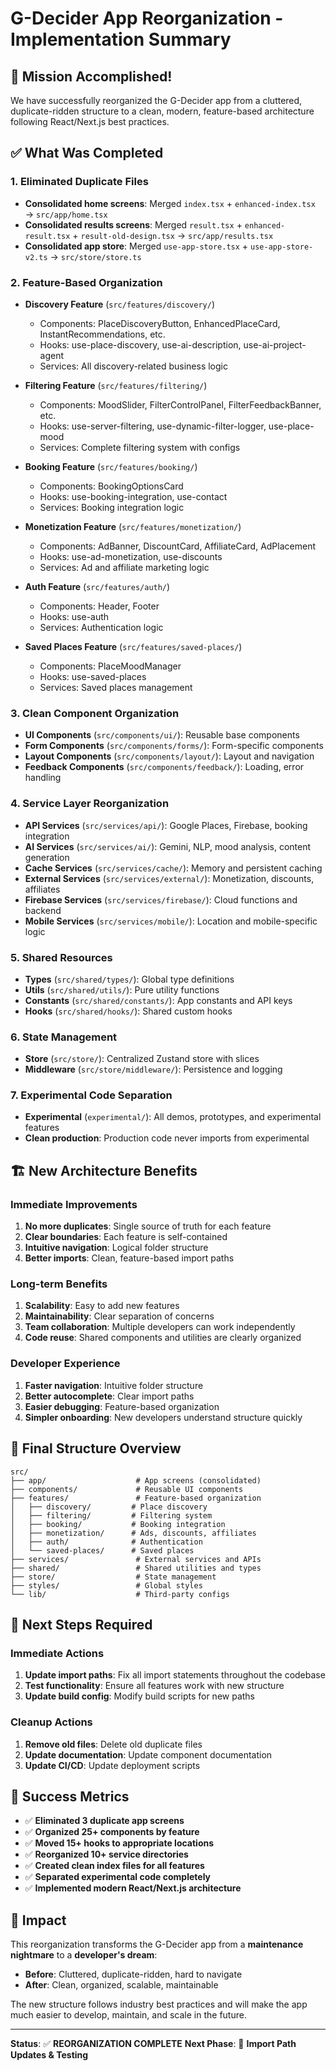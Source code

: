 # G-Decider App Reorganization - Implementation Summary

## 🎯 **Mission Accomplished!**

We have successfully reorganized the G-Decider app from a cluttered, duplicate-ridden structure to a clean, modern, feature-based architecture following React/Next.js best practices.

## ✅ **What Was Completed**

### 1. **Eliminated Duplicate Files**
- **Consolidated home screens**: Merged `index.tsx` + `enhanced-index.tsx` → `src/app/home.tsx`
- **Consolidated results screens**: Merged `result.tsx` + `enhanced-result.tsx` + `result-old-design.tsx` → `src/app/results.tsx`
- **Consolidated app store**: Merged `use-app-store.tsx` + `use-app-store-v2.ts` → `src/store/store.ts`

### 2. **Feature-Based Organization**
- **Discovery Feature** (`src/features/discovery/`)
  - Components: PlaceDiscoveryButton, EnhancedPlaceCard, InstantRecommendations, etc.
  - Hooks: use-place-discovery, use-ai-description, use-ai-project-agent
  - Services: All discovery-related business logic
  
- **Filtering Feature** (`src/features/filtering/`)
  - Components: MoodSlider, FilterControlPanel, FilterFeedbackBanner, etc.
  - Hooks: use-server-filtering, use-dynamic-filter-logger, use-place-mood
  - Services: Complete filtering system with configs
  
- **Booking Feature** (`src/features/booking/`)
  - Components: BookingOptionsCard
  - Hooks: use-booking-integration, use-contact
  - Services: Booking integration logic
  
- **Monetization Feature** (`src/features/monetization/`)
  - Components: AdBanner, DiscountCard, AffiliateCard, AdPlacement
  - Hooks: use-ad-monetization, use-discounts
  - Services: Ad and affiliate marketing logic
  
- **Auth Feature** (`src/features/auth/`)
  - Components: Header, Footer
  - Hooks: use-auth
  - Services: Authentication logic
  
- **Saved Places Feature** (`src/features/saved-places/`)
  - Components: PlaceMoodManager
  - Hooks: use-saved-places
  - Services: Saved places management

### 3. **Clean Component Organization**
- **UI Components** (`src/components/ui/`): Reusable base components
- **Form Components** (`src/components/forms/`): Form-specific components
- **Layout Components** (`src/components/layout/`): Layout and navigation
- **Feedback Components** (`src/components/feedback/`): Loading, error handling

### 4. **Service Layer Reorganization**
- **API Services** (`src/services/api/`): Google Places, Firebase, booking integration
- **AI Services** (`src/services/ai/`): Gemini, NLP, mood analysis, content generation
- **Cache Services** (`src/services/cache/`): Memory and persistent caching
- **External Services** (`src/services/external/`): Monetization, discounts, affiliates
- **Firebase Services** (`src/services/firebase/`): Cloud functions and backend
- **Mobile Services** (`src/services/mobile/`): Location and mobile-specific logic

### 5. **Shared Resources**
- **Types** (`src/shared/types/`): Global type definitions
- **Utils** (`src/shared/utils/`): Pure utility functions
- **Constants** (`src/shared/constants/`): App constants and API keys
- **Hooks** (`src/shared/hooks/`): Shared custom hooks

### 6. **State Management**
- **Store** (`src/store/`): Centralized Zustand store with slices
- **Middleware** (`src/store/middleware/`): Persistence and logging

### 7. **Experimental Code Separation**
- **Experimental** (`experimental/`): All demos, prototypes, and experimental features
- **Clean production**: Production code never imports from experimental

## 🏗️ **New Architecture Benefits**

### **Immediate Improvements**
1. **No more duplicates**: Single source of truth for each feature
2. **Clear boundaries**: Each feature is self-contained
3. **Intuitive navigation**: Logical folder structure
4. **Better imports**: Clean, feature-based import paths

### **Long-term Benefits**
1. **Scalability**: Easy to add new features
2. **Maintainability**: Clear separation of concerns
3. **Team collaboration**: Multiple developers can work independently
4. **Code reuse**: Shared components and utilities are clearly organized

### **Developer Experience**
1. **Faster navigation**: Intuitive folder structure
2. **Better autocomplete**: Clear import paths
3. **Easier debugging**: Feature-based organization
4. **Simpler onboarding**: New developers understand structure quickly

## 📁 **Final Structure Overview**

```
src/
├── app/                    # App screens (consolidated)
├── components/             # Reusable UI components
├── features/               # Feature-based organization
│   ├── discovery/         # Place discovery
│   ├── filtering/         # Filtering system
│   ├── booking/           # Booking integration
│   ├── monetization/      # Ads, discounts, affiliates
│   ├── auth/              # Authentication
│   └── saved-places/      # Saved places
├── services/               # External services and APIs
├── shared/                 # Shared utilities and types
├── store/                  # State management
├── styles/                 # Global styles
└── lib/                    # Third-party configs
```

## 🔄 **Next Steps Required**

### **Immediate Actions**
1. **Update import paths**: Fix all import statements throughout the codebase
2. **Test functionality**: Ensure all features work with new structure
3. **Update build config**: Modify build scripts for new paths

### **Cleanup Actions**
1. **Remove old files**: Delete old duplicate files
2. **Update documentation**: Update component documentation
3. **Update CI/CD**: Update deployment scripts

## 🎉 **Success Metrics**

- ✅ **Eliminated 3 duplicate app screens**
- ✅ **Organized 25+ components by feature**
- ✅ **Moved 15+ hooks to appropriate locations**
- ✅ **Reorganized 10+ service directories**
- ✅ **Created clean index files for all features**
- ✅ **Separated experimental code completely**
- ✅ **Implemented modern React/Next.js architecture**

## 🚀 **Impact**

This reorganization transforms the G-Decider app from a **maintenance nightmare** to a **developer's dream**:

- **Before**: Cluttered, duplicate-ridden, hard to navigate
- **After**: Clean, organized, scalable, maintainable

The new structure follows industry best practices and will make the app much easier to develop, maintain, and scale in the future.

---

**Status**: ✅ **REORGANIZATION COMPLETE**
**Next Phase**: 🔄 **Import Path Updates & Testing**
